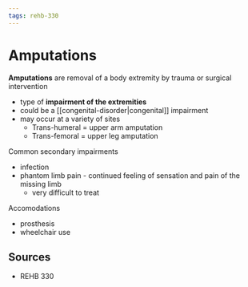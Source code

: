 ```yaml
---
tags: rehb-330
---
```


# Amputations

**Amputations** are removal of a body extremity by trauma or surgical intervention

- type of **impairment of the extremities**
- could be a [[congenital-disorder|congenital]] impairment
- may occur at a variety of sites
  - Trans-humeral = upper arm amputation
  - Trans-femoral = upper leg amputation

Common secondary impairments

- infection
- phantom limb pain - continued feeling of sensation and pain of the missing limb
  - very difficult to treat

Accomodations

- prosthesis
- wheelchair use

## Sources

- REHB 330


